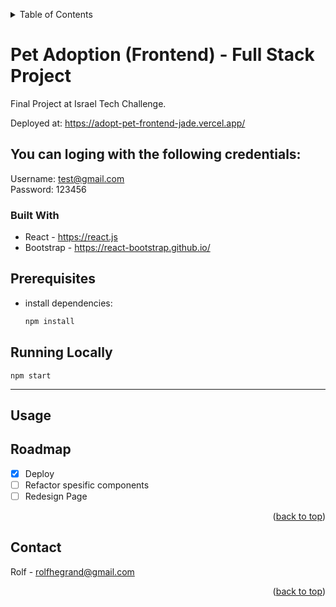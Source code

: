 <a name="readme-top"></a>
<!-- TABLE OF CONTENTS -->
<details>
  <summary>Table of Contents</summary>
  <ol>
    <li>
      <a href="#about-the-project">About The Project</a>
      <ul>
        <li><a href="#built-with">Built With</a></li>
      </ul>
    </li>
    <li>
      <a href="#getting-started">Getting Started</a>
      <ul>
        <li><a href="#prerequisites">Prerequisites</a></li>
        <li><a href="#installation">Installation</a></li>
      </ul>
    </li>
    <li><a href="#usage">Usage</a></li>
    <li><a href="#roadmap">Roadmap</a></li>
    <li><a href="#contact">Contact</a></li>
  </ol>
</details>

<!-- ABOUT THE PROJECT -->
# Pet Adoption (Frontend) - Full Stack Project
Final Project at Israel Tech Challenge.


Deployed at: https://adopt-pet-frontend-jade.vercel.app/

## You can loging with the following credentials: 
Username: test@gmail.com <br>
Password: 123456

### Built With

- React - https://react.js
- Bootstrap - https://react-bootstrap.github.io/

## Prerequisites

- install dependencies:
  ```sh
  npm install
  ```

## Running Locally
`npm start`

_____________________
<!-- USAGE EXAMPLES -->
## Usage
<!-- ROADMAP -->

## Roadmap

- [x] Deploy
- [ ] Refactor spesific components  
- [ ] Redesign Page
<p align="right">(<a href="#readme-top">back to top</a>)</p>

## Contact

Rolf - rolfhegrand@gmail.com <br>

<p align="right">(<a href="#readme-top">back to top</a>)</p>

